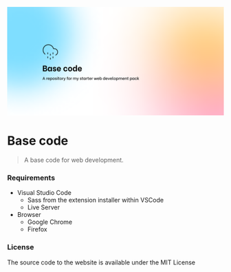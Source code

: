 ![Image of the Cover](/cover/cover.png)

# Base code 
> A base code for web development. 

### Requirements
- Visual Studio Code
  - Sass from the extension installer within VSCode
  - Live Server
- Browser
  - Google Chrome
  - Firefox

### License
The source code to the website is available under the MIT License

